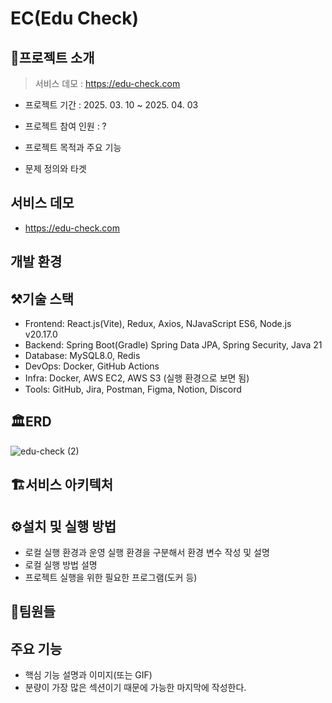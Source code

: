 # EC(Edu Check)

## 📖프로젝트 소개
> 서비스 데모 : https://edu-check.com
- 프로젝트 기간 : 2025. 03. 10 ~ 2025. 04. 03
- 프로젝트 참여 인원 :  ?

- 프로젝트 목적과 주요 기능
- 문제 정의와 타겟

## 서비스 데모

- https://edu-check.com

## 개발 환경


## ⚒️기술 스택
- Frontend: React.js(Vite), Redux, Axios, NJavaScript ES6, Node.js v20.17.0
- Backend: Spring Boot(Gradle) Spring Data JPA, Spring Security, Java 21
- Database: MySQL8.0, Redis
- DevOps: Docker, GitHub Actions
- Infra: Docker, AWS EC2, AWS S3 (실행 환경으로 보면 됨) 
- Tools: GitHub, Jira, Postman, Figma, Notion, Discord
 

## 🏛️ERD
![edu-check (2)](https://github.com/user-attachments/assets/1635afe8-8a2a-4cb2-97e4-62bea159b7b3)



## 🏗️서비스 아키텍처



## ⚙️설치 및 실행 방법

- 로컬 실행 환경과 운영 실행 환경을 구분해서 환경 변수 작성 및 설명
- 로컬 실행 방법 설명
- 프로젝트 실행을 위한 필요한 프로그램(도커 등)

## 👶팀원들


## 주요 기능

- 핵심 기능 설명과 이미지(또는 GIF)
- 분량이 가장 많은 섹션이기 때문에 가능한 마지막에 작성한다.
